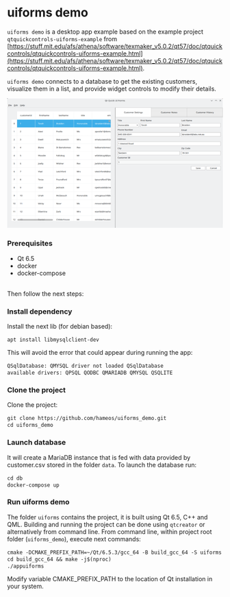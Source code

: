 # uiforms demo

`uiforms demo` is a desktop app example based on the example project `qtquickcontrols-uiforms-example` from [https://stuff.mit.edu/afs/athena/software/texmaker_v5.0.2/qt57/doc/qtquickcontrols/qtquickcontrols-uiforms-example.html](https://stuff.mit.edu/afs/athena/software/texmaker_v5.0.2/qt57/doc/qtquickcontrols/qtquickcontrols-uiforms-example.html).

`uiforms demo` connects to a database to get the existing customers, visualize them in a list, and provide widget controls to modify their details.

![uiforms demo](doc/screenshot.png "UIForms demo")

### Prerequisites
- Qt 6.5
- docker
- docker-compose

\
Then follow the next steps:

### Install dependency
Install the next lib (for debian based):
```shell
apt install libmysqlclient-dev
```
This will avoid the error that could appear during running the app:
```
QSqlDatabase: QMYSQL driver not loaded QSqlDatabase
available drivers: QPSQL QODBC QMARIADB QMYSQL QSQLITE
```

### Clone the project
Clone the project:
```shell
git clone https://github.com/hameos/uiforms_demo.git
cd uiforms_demo
```

### Launch database
It will create a MariaDB instance that is fed with data provided by customer.csv stored in the folder `data`. To launch the database run:
```shell
cd db
docker-compose up
```

### Run uiforms demo
The folder `uiforms` contains the project, it is built using Qt 6.5, C++ and QML. Building and running the project can be done using `qtcreator` or alternatively from command line. From command line, within project root folder (`uiforms_demo`), execute next commands:
```shell
cmake -DCMAKE_PREFIX_PATH=~/Qt/6.5.3/gcc_64 -B build_gcc_64 -S uiforms
cd build_gcc_64 && make -j$(nproc)
./appuiforms
```
Modify variable CMAKE_PREFIX_PATH to the location of Qt installation in your system.
